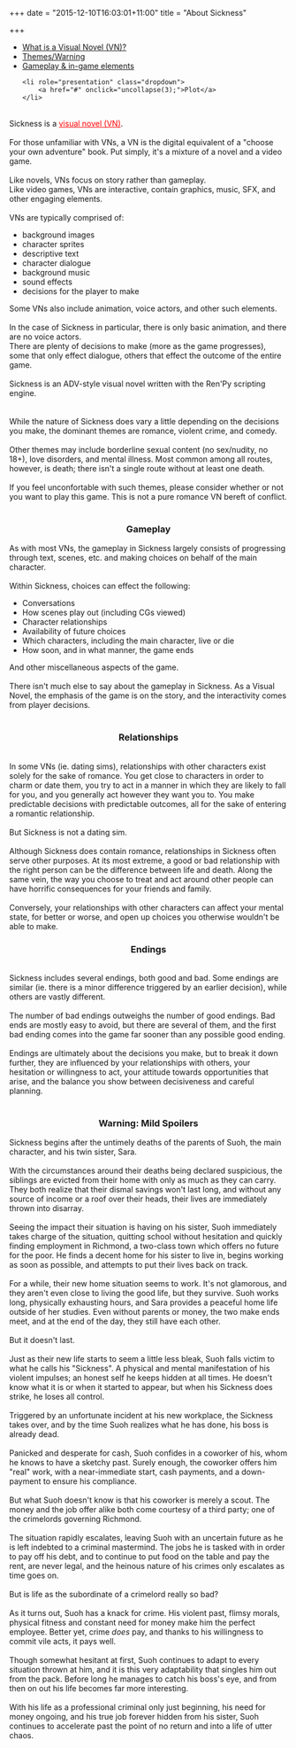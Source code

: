 +++
date = "2015-12-10T16:03:01+11:00"
title = "About Sickness"

+++

<ul class="nav nav-tabs">
	<li role="presentation" class="active">
		<a href="#" onclick="uncollapse(0);">What is a Visual Novel (VN)?</a>
	</li>
	<li role="presentation">
		<a href="#" onclick="uncollapse(1);">Themes/Warning</a>
	</li>
	<li role="presentation">
		<a href="#" onclick="uncollapse(2);">Gameplay &amp; in-game elements</a>
	</li>

	<li role="presentation" class="dropdown">
		<a href="#" onclick="uncollapse(3);">Plot</a>
  	</li>

</ul>

<div id="accordion">
  <div class="content"><span><br/>Sickness is a <a href="https://en.wikipedia.org/wiki/Visual_novel" target="_blank" style="color:red;">visual novel (VN)</a>.<br/><br/>For those unfamiliar with VNs, a VN is the digital equivalent of a "choose your own adventure" book. Put simply, it's a mixture of a novel and a video game.<br/><br/>Like novels, VNs focus on story rather than gameplay.<br/>Like video games, VNs are interactive, contain graphics, music, SFX, and other engaging elements.<br/><br/>VNs are typically comprised of:<br/>
      <ul>
        <li>background images</li>
        <li>character sprites</li>
        <li>descriptive text</li>
        <li>character dialogue</li>
        <li>background music</li>
        <li>sound effects</li>
        <li>decisions for the player to make</li>
      </ul>Some VNs also include animation, voice actors, and other such elements.<br/><br/>In the case of Sickness in particular, there is only basic animation, and there are no voice actors.<br/>There are plenty of decisions to make (more as the game progresses), some that only effect dialogue, others that effect the outcome of the entire game.<br/><br/>Sickness is an ADV-style visual novel written with the Ren'Py scripting engine.<br/><br/></span></div>
  <div class="content"><span><br/>While the nature of Sickness does vary a little depending on the decisions you make, the dominant themes are romance, violent crime, and comedy.<br/><br/>Other themes may include borderline sexual content (no sex/nudity, no 18+), love disorders, and mental illness. Most common among all routes, however, is death; there isn't a single route without at least one death.<br/><br/>If you feel unconfortable with such themes, please consider whether or not you want to play this game. This is not a pure romance VN bereft of conflict.<br/><br/></span></div>
  <div class="content"><span>
      <center>
        <h3>Gameplay</h3>
      </center>As with most VNs, the gameplay in Sickness largely consists of progressing through text, scenes, etc. and making choices on behalf of the main character.<br/><br/>Within Sickness, choices can effect the following:<br/>
      <ul>
        <li>Conversations</li>
        <li>How scenes play out (including CGs viewed)</li>
        <li>Character relationships</li>
        <li>Availability of future choices</li>
        <li>Which characters, including the main character, live or die</li>
        <li>How soon, and in what manner, the game ends</li>
      </ul>And other miscellaneous aspects of the game.<br/><br/>There isn't much else to say about the gameplay in Sickness. As a Visual Novel, the emphasis of the game is on the story, and the interactivity comes from player decisions.<br/><br/>
      <center>
        <h3>Relationships</h3>
      </center><br/>In some VNs (ie. dating sims), relationships with other characters exist solely for the sake of romance. You get close to characters in order to charm or date them, you try to act in a manner in which they are likely to fall for you, and you generally act however they want you to. You make predictable decisions with predictable outcomes, all for the sake of entering a romantic relationship.<br/><br/>But Sickness is not a dating sim.<br/><br/>Although Sickness does contain romance, relationships in Sickness often serve other purposes. At its most extreme, a good or bad relationship with the right person can be the difference between life and death. Along the same vein, the way you choose to treat and act around other people can have horrific consequences for your friends and family.<br/><br/>Conversely, your relationships with other characters can affect your mental state, for better or worse, and open up choices you otherwise wouldn't be able to make.<br/>
      <center>
        <h3>Endings</h3>
      </center><br/>Sickness includes several endings, both good and bad. Some endings are similar (ie. there is a minor difference triggered by an earlier decision), while others are vastly different.<br/><br/>The number of bad endings outweighs the number of good endings. Bad ends are mostly easy to avoid, but there are several of them, and the first bad ending comes into the game far sooner than any possible good ending.<br/><br/>Endings are ultimately about the decisions you make, but to break it down further, they are influenced by your relationships with others, your hesitation or willingness to act, your attitude towards opportunities that arise, and the balance you show between decisiveness and careful planning.<br/><br/></span></div>
  <div class="content"><span>
      <center>
        <h3>Warning: Mild Spoilers</h3>
      </center>Sickness begins after the untimely deaths of the parents of Suoh, the main character, and his twin sister, Sara.<br/><br/>With the circumstances around their deaths being declared suspicious, the siblings are evicted from their home with only as much as they can carry. They both realize that their dismal savings won't last long, and without any source of income or a roof over their heads, their lives are immediately thrown into disarray.<br/><br/>Seeing the impact their situation is having on his sister, Suoh immediately takes charge of the situation, quitting school without hesitation and quickly finding employment in Richmond, a two-class town which offers no future for the poor. He finds a decent home for his sister to live in, begins working as soon as possible, and attempts to put their lives back on track.<br/><br/>For a while, their new home situation seems to work. It's not glamorous, and they aren't even close to living the good life, but they survive. Suoh works long, physically exhausting hours, and Sara provides a peaceful home life outside of her studies. Even without parents or money, the two make ends meet, and at the end of the day, they still have each other.<br/><br/>But it doesn't last.<br/><br/>Just as their new life starts to seem a little less bleak, Suoh falls victim to what he calls his "Sickness". A physical and mental manifestation of his violent impulses; an honest self he keeps hidden at all times. He doesn't know what it is or when it started to appear, but when his Sickness does strike, he loses all control.<br/><br/>Triggered by an unfortunate incident at his new workplace, the Sickness takes over, and by the time Suoh realizes what he has done, his boss is already dead.<br/><br/>Panicked and desperate for cash, Suoh confides in a coworker of his, whom he knows to have a sketchy past. Surely enough, the coworker offers him "real" work, with a near-immediate start, cash payments, and a down-payment to ensure his compliance.<br/><br/>But what Suoh doesn't know is that his coworker is merely a scout. The money and the job offer alike both come courtesy of a third party; one of the crimelords governing Richmond.<br/><br/>The situation rapidly escalates, leaving Suoh with an uncertain future as he is left indebted to a criminal mastermind. The jobs he is tasked with in order to pay off his debt, and to continue to put food on the table and pay the rent, are never legal, and the heinous nature of his crimes only escalates as time goes on.<br/><br/>But is life as the subordinate of a crimelord really so bad?<br/><br/>As it turns out, Suoh has a knack for crime. His violent past, flimsy morals, physical fitness and constant need for money make him the perfect employee. Better yet, crime <i>does</i> pay, and thanks to his willingness to commit vile acts, it pays well.<br/><br/>Though somewhat hesitant at first, Suoh continues to adapt to every situation thrown at him, and it is this very adaptability that singles him out from the pack. Before long he manages to catch his boss's eye, and from then on out his life becomes far more interesting.<br/><br/>With his life as a professional criminal only just beginning, his need for money ongoing, and his true job forever hidden from his sister, Suoh continues to accelerate past the point of no return and into a life of utter chaos.</span></div>
</div>
<script src="/js/accordion.js" type="text/javascript" charset="utf-8" defer="defer" async="async"></script>